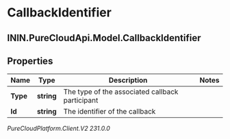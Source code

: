 # CallbackIdentifier

## ININ.PureCloudApi.Model.CallbackIdentifier

## Properties

|Name | Type | Description | Notes|
|------------ | ------------- | ------------- | -------------|
| **Type** | **string** | The type of the associated callback participant | |
| **Id** | **string** | The identifier of the callback | |



_PureCloudPlatform.Client.V2 231.0.0_
